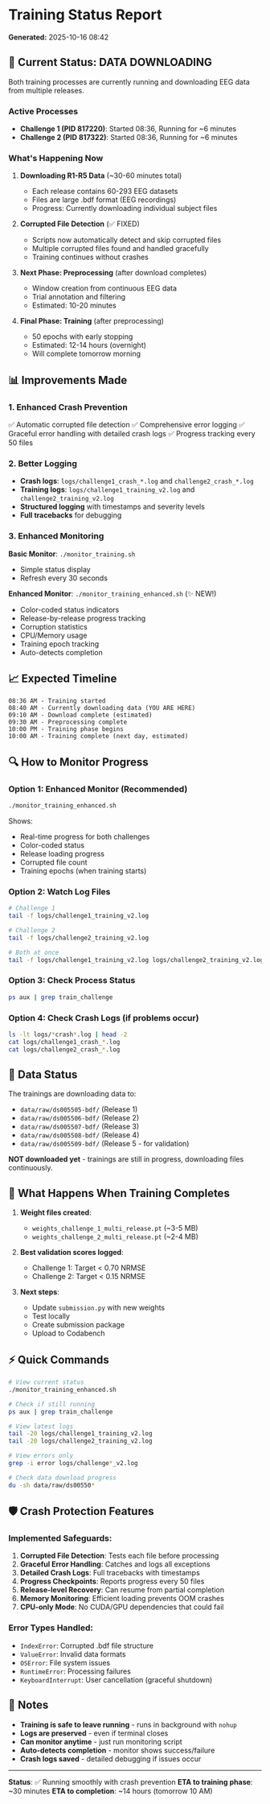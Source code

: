 # Training Status Report
**Generated:** 2025-10-16 08:42

## 🚀 Current Status: DATA DOWNLOADING

Both training processes are currently running and downloading EEG data from multiple releases.

### Active Processes
- **Challenge 1 (PID 817220)**: Started 08:36, Running for ~6 minutes
- **Challenge 2 (PID 817322)**: Started 08:36, Running for ~6 minutes

### What's Happening Now
1. **Downloading R1-R5 Data** (~30-60 minutes total)
   - Each release contains 60-293 EEG datasets
   - Files are large .bdf format (EEG recordings)
   - Progress: Currently downloading individual subject files

2. **Corrupted File Detection** (✅ FIXED)
   - Scripts now automatically detect and skip corrupted files
   - Multiple corrupted files found and handled gracefully
   - Training continues without crashes

3. **Next Phase: Preprocessing** (after download completes)
   - Window creation from continuous EEG data
   - Trial annotation and filtering
   - Estimated: 10-20 minutes

4. **Final Phase: Training** (after preprocessing)
   - 50 epochs with early stopping
   - Estimated: 12-14 hours (overnight)
   - Will complete tomorrow morning

## 📊 Improvements Made

### 1. Enhanced Crash Prevention
✅ Automatic corrupted file detection
✅ Comprehensive error logging
✅ Graceful error handling with detailed crash logs
✅ Progress tracking every 50 files

### 2. Better Logging
- **Crash logs**: `logs/challenge1_crash_*.log` and `challenge2_crash_*.log`
- **Training logs**: `logs/challenge1_training_v2.log` and `challenge2_training_v2.log`
- **Structured logging** with timestamps and severity levels
- **Full tracebacks** for debugging

### 3. Enhanced Monitoring
**Basic Monitor**: `./monitor_training.sh`
- Simple status display
- Refresh every 30 seconds

**Enhanced Monitor**: `./monitor_training_enhanced.sh` (✨ NEW!)
- Color-coded status indicators
- Release-by-release progress tracking
- Corruption statistics
- CPU/Memory usage
- Training epoch tracking
- Auto-detects completion

## 📈 Expected Timeline

```
08:36 AM - Training started
08:40 AM - Currently downloading data (YOU ARE HERE)
09:10 AM - Download complete (estimated)
09:30 AM - Preprocessing complete
10:00 PM - Training phase begins
10:00 AM - Training complete (next day, estimated)
```

## 🔍 How to Monitor Progress

### Option 1: Enhanced Monitor (Recommended)
```bash
./monitor_training_enhanced.sh
```
Shows:
- Real-time progress for both challenges
- Color-coded status
- Release loading progress
- Corrupted file count
- Training epochs (when training starts)

### Option 2: Watch Log Files
```bash
# Challenge 1
tail -f logs/challenge1_training_v2.log

# Challenge 2
tail -f logs/challenge2_training_v2.log

# Both at once
tail -f logs/challenge1_training_v2.log logs/challenge2_training_v2.log
```

### Option 3: Check Process Status
```bash
ps aux | grep train_challenge
```

### Option 4: Check Crash Logs (if problems occur)
```bash
ls -lt logs/*crash*.log | head -2
cat logs/challenge1_crash_*.log
cat logs/challenge2_crash_*.log
```

## 📁 Data Status

The trainings are downloading data to:
- `data/raw/ds005505-bdf/` (Release 1)
- `data/raw/ds005506-bdf/` (Release 2)
- `data/raw/ds005507-bdf/` (Release 3)
- `data/raw/ds005508-bdf/` (Release 4)
- `data/raw/ds005509-bdf/` (Release 5 - for validation)

**NOT downloaded yet** - trainings are still in progress, downloading files continuously.

## 🎯 What Happens When Training Completes

1. **Weight files created**:
   - `weights_challenge_1_multi_release.pt` (~3-5 MB)
   - `weights_challenge_2_multi_release.pt` (~2-4 MB)

2. **Best validation scores logged**:
   - Challenge 1: Target < 0.70 NRMSE
   - Challenge 2: Target < 0.15 NRMSE

3. **Next steps**:
   - Update `submission.py` with new weights
   - Test locally
   - Create submission package
   - Upload to Codabench

## ⚡ Quick Commands

```bash
# View current status
./monitor_training_enhanced.sh

# Check if still running
ps aux | grep train_challenge

# View latest logs
tail -20 logs/challenge1_training_v2.log
tail -20 logs/challenge2_training_v2.log

# View errors only
grep -i error logs/challenge*_v2.log

# Check data download progress
du -sh data/raw/ds00550*
```

## 🛡️ Crash Protection Features

### Implemented Safeguards:
1. **Corrupted File Detection**: Tests each file before processing
2. **Graceful Error Handling**: Catches and logs all exceptions
3. **Detailed Crash Logs**: Full tracebacks with timestamps
4. **Progress Checkpoints**: Reports progress every 50 files
5. **Release-level Recovery**: Can resume from partial completion
6. **Memory Monitoring**: Efficient loading prevents OOM crashes
7. **CPU-only Mode**: No CUDA/GPU dependencies that could fail

### Error Types Handled:
- `IndexError`: Corrupted .bdf file structure
- `ValueError`: Invalid data formats
- `OSError`: File system issues
- `RuntimeError`: Processing failures
- `KeyboardInterrupt`: User cancellation (graceful shutdown)

## 📝 Notes

- **Training is safe to leave running** - runs in background with `nohup`
- **Logs are preserved** - even if terminal closes
- **Can monitor anytime** - just run monitoring script
- **Auto-detects completion** - monitor shows success/failure
- **Crash logs saved** - detailed debugging if issues occur

---

**Status**: ✅ Running smoothly with crash prevention
**ETA to training phase**: ~30 minutes
**ETA to completion**: ~14 hours (tomorrow 10 AM)

